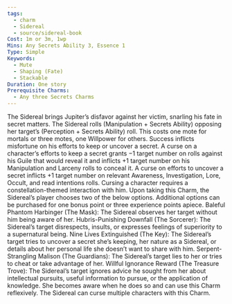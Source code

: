 ```yaml
---
tags:
  - charm
  - Sidereal
  - source/sidereal-book
Cost: 1m or 3m, 1wp
Mins: Any Secrets Ability 3, Essence 1
Type: Simple
Keywords:
  - Mute
  - Shaping (Fate)
  - Stackable
Duration: One story
Prerequisite Charms:
  - Any three Secrets Charms
---
```

The Sidereal brings Jupiter’s disfavor against her victim, snarling his fate in secret matters. The Sidereal rolls (Manipulation + Secrets Ability) opposing her target’s (Perception + Secrets Ability) roll. This costs one mote for mortals or three motes, one Willpower for others. Success inflicts misfortune on his efforts to keep or uncover a secret. A curse on a character’s efforts to keep a secret grants −1 target number on rolls against his Guile that would reveal it and inflicts +1 target number on his Manipulation and Larceny rolls to conceal it. A curse on efforts to uncover a secret inflicts +1 target number on relevant Awareness, Investigation, Lore, Occult, and read intentions rolls. Cursing a character requires a constellation-themed interaction with him. Upon taking this Charm, the Sidereal’s player chooses two of the below options. Additional options can be purchased for one bonus point or three experience points apiece. Baleful Phantom Harbinger (The Mask): The Sidereal observes her target without him being aware of her. Hubris-Punishing Downfall (The Sorcerer): The Sidereal’s target disrespects, insults, or expresses feelings of superiority to a supernatural being. Nine Lives Extinguished (The Key): The Sidereal’s target tries to uncover a secret she’s keeping, her nature as a Sidereal, or details about her personal life she doesn’t want to share with him. Serpent-Strangling Malison (The Guardians): The Sidereal’s target lies to her or tries to cheat or take advantage of her. Willful Ignorance Reward (The Treasure Trove): The Sidereal’s target ignores advice he sought from her about intellectual pursuits, useful information to pursue, or the application of knowledge. She becomes aware when he does so and can use this Charm reflexively. The Sidereal can curse multiple characters with this Charm.